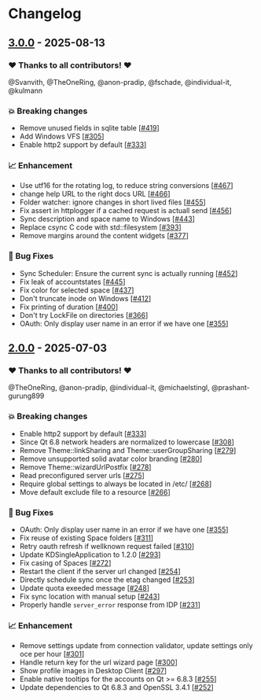 # Changelog

## [3.0.0](https://github.com/opencloud-eu/desktop/releases/tag/v3.0.0) - 2025-08-13

### ❤️ Thanks to all contributors! ❤️

@Svanvith, @TheOneRing, @anon-pradip, @fschade, @individual-it, @kulmann

### 💥 Breaking changes

- Remove unused fields in sqlite table [[#419](https://github.com/opencloud-eu/desktop/pull/419)]
- Add Windows VFS [[#305](https://github.com/opencloud-eu/desktop/pull/305)]
- Enable http2 support by default [[#333](https://github.com/opencloud-eu/desktop/pull/333)]

### 📈 Enhancement

- Use utf16 for the rotating log, to reduce string conversions [[#467](https://github.com/opencloud-eu/desktop/pull/467)]
- change help URL to the right docs URL [[#466](https://github.com/opencloud-eu/desktop/pull/466)]
- Folder watcher: ignore changes in short lived files [[#455](https://github.com/opencloud-eu/desktop/pull/455)]
- Fix assert in httplogger if a cached request is actuall send [[#456](https://github.com/opencloud-eu/desktop/pull/456)]
- Sync description and space name to Windows [[#443](https://github.com/opencloud-eu/desktop/pull/443)]
- Replace csync C code with std::filesystem [[#393](https://github.com/opencloud-eu/desktop/pull/393)]
- Remove margins around the content widgets [[#377](https://github.com/opencloud-eu/desktop/pull/377)]

### 🐛 Bug Fixes

- Sync Scheduler: Ensure the current sync is actually running [[#452](https://github.com/opencloud-eu/desktop/pull/452)]
- Fix leak of accountstates [[#445](https://github.com/opencloud-eu/desktop/pull/445)]
- Fix color for selected space [[#437](https://github.com/opencloud-eu/desktop/pull/437)]
- Don't truncate inode on Windows [[#412](https://github.com/opencloud-eu/desktop/pull/412)]
- Fix printing of duration [[#400](https://github.com/opencloud-eu/desktop/pull/400)]
- Don't try LockFile on directories [[#366](https://github.com/opencloud-eu/desktop/pull/366)]
- OAuth: Only display user name in an error if we have one [[#355](https://github.com/opencloud-eu/desktop/pull/355)]

## [2.0.0](https://github.com/opencloud-eu/desktop/releases/tag/v2.0.0) - 2025-07-03

### ❤️ Thanks to all contributors! ❤️

@TheOneRing, @anon-pradip, @individual-it, @michaelstingl, @prashant-gurung899

### 💥 Breaking changes

- Enable http2 support by default [[#333](https://github.com/opencloud-eu/desktop/pull/333)]
- Since Qt 6.8 network headers are normalized to lowercase [[#308](https://github.com/opencloud-eu/desktop/pull/308)]
- Remove Theme::linkSharing and Theme::userGroupSharing [[#279](https://github.com/opencloud-eu/desktop/pull/279)]
- Remove unsupported solid avatar color branding [[#280](https://github.com/opencloud-eu/desktop/pull/280)]
- Remove Theme::wizardUrlPostfix [[#278](https://github.com/opencloud-eu/desktop/pull/278)]
- Read preconfigured server urls [[#275](https://github.com/opencloud-eu/desktop/pull/275)]
- Require global settings to always be located in /etc/ [[#268](https://github.com/opencloud-eu/desktop/pull/268)]
- Move default exclude file to a resource [[#266](https://github.com/opencloud-eu/desktop/pull/266)]

### 🐛 Bug Fixes

- OAuth: Only display user name in an error if we have one [[#355](https://github.com/opencloud-eu/desktop/pull/355)]
- Fix reuse of existing Space folders [[#311](https://github.com/opencloud-eu/desktop/pull/311)]
- Retry oauth refresh if wellknown request failed [[#310](https://github.com/opencloud-eu/desktop/pull/310)]
- Update KDSingleApplication to 1.2.0 [[#293](https://github.com/opencloud-eu/desktop/pull/293)]
- Fix casing of Spaces [[#272](https://github.com/opencloud-eu/desktop/pull/272)]
- Restart the client if the server url changed [[#254](https://github.com/opencloud-eu/desktop/pull/254)]
- Directly schedule sync once the etag changed [[#253](https://github.com/opencloud-eu/desktop/pull/253)]
- Update quota exeeded message [[#248](https://github.com/opencloud-eu/desktop/pull/248)]
- Fix sync location with manual setup [[#243](https://github.com/opencloud-eu/desktop/pull/243)]
- Properly handle `server_error` response from IDP [[#231](https://github.com/opencloud-eu/desktop/pull/231)]

### 📈 Enhancement

-  Remove settings update from connection validator, update settings only oce per hour [[#301](https://github.com/opencloud-eu/desktop/pull/301)]
- Handle return key for the url wizard page [[#300](https://github.com/opencloud-eu/desktop/pull/300)]
- Show profile images in Desktop Client [[#297](https://github.com/opencloud-eu/desktop/pull/297)]
- Enable native tooltips for the accounts on Qt >= 6.8.3 [[#255](https://github.com/opencloud-eu/desktop/pull/255)]
- Update dependencies to Qt 6.8.3 and OpenSSL 3.4.1 [[#252](https://github.com/opencloud-eu/desktop/pull/252)]
